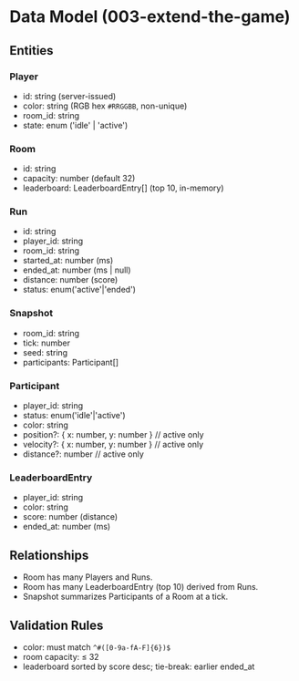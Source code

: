 # Data Model (003-extend-the-game)

## Entities

### Player
- id: string (server-issued)
- color: string (RGB hex `#RRGGBB`, non-unique)
- room_id: string
- state: enum ('idle' | 'active')

### Room
- id: string
- capacity: number (default 32)
- leaderboard: LeaderboardEntry[] (top 10, in-memory)

### Run
- id: string
- player_id: string
- room_id: string
- started_at: number (ms)
- ended_at: number (ms | null)
- distance: number (score)
- status: enum('active'|'ended')

### Snapshot
- room_id: string
- tick: number
- seed: string
- participants: Participant[]

### Participant
- player_id: string
- status: enum('idle'|'active')
- color: string
- position?: { x: number, y: number } // active only
- velocity?: { x: number, y: number } // active only
- distance?: number // active only

### LeaderboardEntry
- player_id: string
- color: string
- score: number (distance)
- ended_at: number (ms)

## Relationships
- Room has many Players and Runs.
- Room has many LeaderboardEntry (top 10) derived from Runs.
- Snapshot summarizes Participants of a Room at a tick.

## Validation Rules
- color: must match `^#([0-9a-fA-F]{6})$`
- room capacity: ≤ 32
- leaderboard sorted by score desc; tie-break: earlier ended_at
